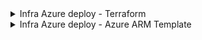 <details><summary> Infra Azure deploy - Terraform </summary>

# Terraform for Azure Blob Storage and Cosmos DB

This Terraform configuration deploys an Azure Resource Group, an Azure Storage Account with a container, and an Azure Cosmos DB account with a SQL database and a container.

## Prerequisites

- [Terraform](https://learn.hashicorp.com/tutorials/terraform/install-cli) installed on your local machine.
- [Azure CLI](https://docs.microsoft.com/en-us/cli/azure/install-azure-cli) installed on your local machine.
- An active Azure subscription.

## Setup

1. **Login to Azure:**
   ```bash
   az login
   ```
2. **Initialize Terraform:**
   Navigate to the `tf` directory and run `terraform init`:
   ```bash
   cd tf
   terraform init
   ```
## Usage

### Planning
To see what resources will be created, run `terraform plan` from the `tf` directory:
```bash
terraform plan -var-file="../terraform.tfvars"
```

### Applying
To deploy the resources, run `terraform apply` from the `tf` directory:
```bash
terraform apply -var-file="../terraform.tfvars"
```
You will be prompted to confirm the deployment. Type `yes` to proceed.

### Modifying Variables
You can change the values for the location, resource group name, storage account name, and Cosmos DB account name by editing the `deploy/terraform.tfvars` file.
Alternatively, you can pass the variables directly in the command line:
```bash
terraform apply -var="resource_group_name=my-dynamic-rg-name" -var="location=West US"
```

## Outputs
After the deployment is complete, Terraform will output the following:
- `storage_account_connection_string`: The connection string for the storage account.
- `cosmosdb_endpoint`: The endpoint for the Cosmos DB account.

```bash
terraform destroy
```
</details>
<details><summary> Infra Azure deploy - Azure ARM Template </summary>

# ARM Template for Azure Cosmos DB and Storage

This ARM template deploys an Azure Cosmos DB account and an Azure Storage account.

## How to Deploy

1. **Login to Azure:**
   ```bash
   az login
   ```

2. **Create a resource group:**
   ```bash
   az group create --name <resource-group-name> --location <location>
   ```

3. **Deploy the ARM template:**
   ```bash
   az deployment group create --resource-group <resource-group-name> --template-file deploy.json --parameters storageAccountName=<storage-account-name> cosmosDbAccountName=<cosmos-db-account-name>
   ```

## Using a Parameters File

You can also use a parameters file to pass values to the ARM template. The parameters file is a JSON file that contains the values for the parameters in the ARM template.

1. **Create a parameters file:**
   Create a file named `azuredeploy.parameters.json` with the following content:
   ```json
   {
     "$schema": "https://schema.management.azure.com/schemas/2019-04-01/deploymentParameters.json#",
     "contentVersion": "1.0.0.0",
     "parameters": {
       "storageAccountName": {
         "value": "<storage-account-name>"
       },
       "cosmosDbAccountName": {
         "value": "<cosmos-db-account-name>"
       }
     }
   }
   ```

2. **Deploy the ARM template with the parameters file:**
   ```bash
   az deployment group create --resource-group <resource-group-name> --template-file deploy.json --parameters @azuredeploy.parameters.json
   ```

</details>